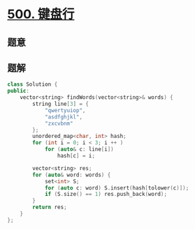 #  [500. 键盘行](https://leetcode.cn/problems/keyboard-row/)

## 题意



## 题解



```c++
class Solution {
public:
    vector<string> findWords(vector<string>& words) {
        string line[3] = {
            "qwertyuiop",
            "asdfghjkl",
            "zxcvbnm"
        };
        unordered_map<char, int> hash;
        for (int i = 0; i < 3; i ++ )
            for (auto& c: line[i])
                hash[c] = i;

        vector<string> res;
        for (auto& word: words) {
            set<int> S;
            for (auto c: word) S.insert(hash[tolower(c)]);
            if (S.size() == 1) res.push_back(word);
        }
        return res;
    }
};
```



```python3

```

